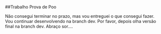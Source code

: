 ##Trabalho Prova de Poo

Não consegui terminar no prazo, mas vou entreguei o que consegui fazer. Vou continuar desenvolvendo na branch dev. Por favor, depois olha versão final na branch dev. Abraço sor....
